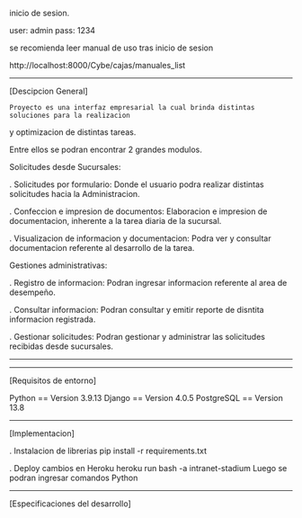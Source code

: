inicio de sesion.

user:	admin
pass:	1234

se recomienda leer manual de uso tras inicio de sesion

http://localhost:8000/Cybe/cajas/manuales_list


------------------------------------------------------------------------------------------------------------------
[Descipcion General]

	Proyecto es una interfaz empresarial la cual brinda distintas soluciones para la realizacion
y optimizacion de distintas tareas.

Entre ellos se podran encontrar 2 grandes modulos.


Solicitudes desde Sucursales:

. Solicitudes por formulario:
	Donde el usuario podra realizar distintas solicitudes hacia la Administracion.

. Confeccion e impresion de documentos:
	Elaboracion e impresion de documentacion, inherente a la tarea diaria de la sucursal.	

. Visualizacion de informacion y documentacion:
	Podra ver y consultar documentacion referente al desarrollo de la tarea.



Gestiones administrativas:

. Registro de informacion:
	Podran ingresar informacion referente al area de desempeño.

. Consultar informacion:
	Podran consultar y emitir reporte de disntita informacion registrada.

. Gestionar solicitudes:
	Podran gestionar y administrar las solicitudes recibidas desde sucursales.


------------------------------------------------------------------------------------------------------------------


------------------------------------------------------------------------------------------------------------------

[Requisitos de entorno]

Python == Version 3.9.13
Django == Version 4.0.5
PostgreSQL == Version 13.8

------------------------------------------------------------------------------------------------------------------

[Implementacion]

. Instalacion de librerias
pip install -r requirements.txt

. Deploy cambios en Heroku
heroku run bash -a intranet-stadium
Luego se podran ingresar comandos Python

------------------------------------------------------------------------------------------------------------------

[Especificaciones del desarrollo]
